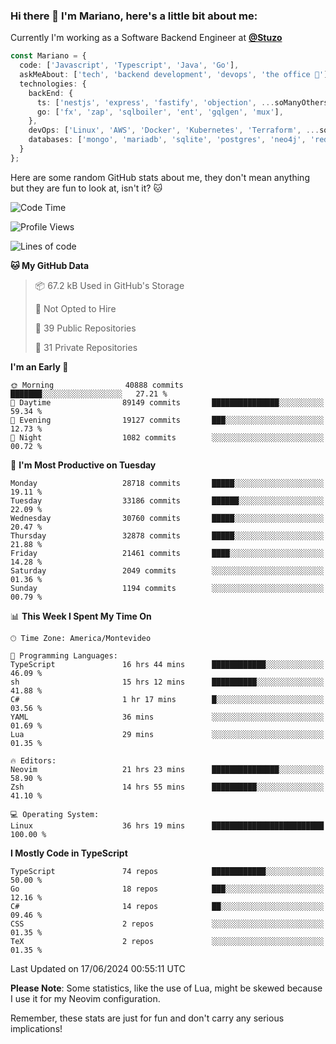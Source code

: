 ### Hi there 👋 I'm Mariano, here's a little bit about me:

Currently I'm working as a Software Backend Engineer at [**@Stuzo**](https://www.stuzo.com/)

```ts
const Mariano = {
  code: ['Javascript', 'Typescript', 'Java', 'Go'],
  askMeAbout: ['tech', 'backend development', 'devops', 'the office 💼'],
  technologies: {
    backEnd: {
      ts: ['nestjs', 'express', 'fastify', 'objection', ...soManyOthersFrameworks],
      go: ['fx', 'zap', 'sqlboiler', 'ent', 'gqlgen', 'mux'],
    },
    devOps: ['Linux', 'AWS', 'Docker', 'Kubernetes', 'Terraform', ...soManyOthersTools],
    databases: ['mongo', 'mariadb', 'sqlite', 'postgres', 'neo4j', 'redis', ...],
  }
};
```

Here are some random GitHub stats about me, they don't mean anything but they are fun to look at, isn't it? 🐱

<!--START_SECTION:waka-->
![Code Time](http://img.shields.io/badge/Code%20Time-2%2C115%20hrs%2021%20mins-blue)

![Profile Views](http://img.shields.io/badge/Profile%20Views-3-blue)

![Lines of code](https://img.shields.io/badge/From%20Hello%20World%20I%27ve%20Written-22.2%20million%20lines%20of%20code-blue)

**🐱 My GitHub Data** 

> 📦 67.2 kB Used in GitHub's Storage 
 > 
> 🚫 Not Opted to Hire
 > 
> 📜 39 Public Repositories 
 > 
> 🔑 31 Private Repositories 
 > 
**I'm an Early 🐤** 

```text
🌞 Morning                40888 commits       ███████░░░░░░░░░░░░░░░░░░   27.21 % 
🌆 Daytime                89149 commits       ███████████████░░░░░░░░░░   59.34 % 
🌃 Evening                19127 commits       ███░░░░░░░░░░░░░░░░░░░░░░   12.73 % 
🌙 Night                  1082 commits        ░░░░░░░░░░░░░░░░░░░░░░░░░   00.72 % 
```
📅 **I'm Most Productive on Tuesday** 

```text
Monday                   28718 commits       █████░░░░░░░░░░░░░░░░░░░░   19.11 % 
Tuesday                  33186 commits       ██████░░░░░░░░░░░░░░░░░░░   22.09 % 
Wednesday                30760 commits       █████░░░░░░░░░░░░░░░░░░░░   20.47 % 
Thursday                 32878 commits       █████░░░░░░░░░░░░░░░░░░░░   21.88 % 
Friday                   21461 commits       ████░░░░░░░░░░░░░░░░░░░░░   14.28 % 
Saturday                 2049 commits        ░░░░░░░░░░░░░░░░░░░░░░░░░   01.36 % 
Sunday                   1194 commits        ░░░░░░░░░░░░░░░░░░░░░░░░░   00.79 % 
```


📊 **This Week I Spent My Time On** 

```text
🕑︎ Time Zone: America/Montevideo

💬 Programming Languages: 
TypeScript               16 hrs 44 mins      ████████████░░░░░░░░░░░░░   46.09 % 
sh                       15 hrs 12 mins      ██████████░░░░░░░░░░░░░░░   41.88 % 
C#                       1 hr 17 mins        █░░░░░░░░░░░░░░░░░░░░░░░░   03.56 % 
YAML                     36 mins             ░░░░░░░░░░░░░░░░░░░░░░░░░   01.69 % 
Lua                      29 mins             ░░░░░░░░░░░░░░░░░░░░░░░░░   01.35 % 

🔥 Editors: 
Neovim                   21 hrs 23 mins      ███████████████░░░░░░░░░░   58.90 % 
Zsh                      14 hrs 55 mins      ██████████░░░░░░░░░░░░░░░   41.10 % 

💻 Operating System: 
Linux                    36 hrs 19 mins      █████████████████████████   100.00 % 
```

**I Mostly Code in TypeScript** 

```text
TypeScript               74 repos            ████████████░░░░░░░░░░░░░   50.00 % 
Go                       18 repos            ███░░░░░░░░░░░░░░░░░░░░░░   12.16 % 
C#                       14 repos            ██░░░░░░░░░░░░░░░░░░░░░░░   09.46 % 
CSS                      2 repos             ░░░░░░░░░░░░░░░░░░░░░░░░░   01.35 % 
TeX                      2 repos             ░░░░░░░░░░░░░░░░░░░░░░░░░   01.35 % 
```




 Last Updated on 17/06/2024 00:55:11 UTC
<!--END_SECTION:waka-->

**Please Note**: Some statistics, like the use of Lua, might be skewed because I use it for my Neovim configuration.

Remember, these stats are just for fun and don't carry any serious implications!
